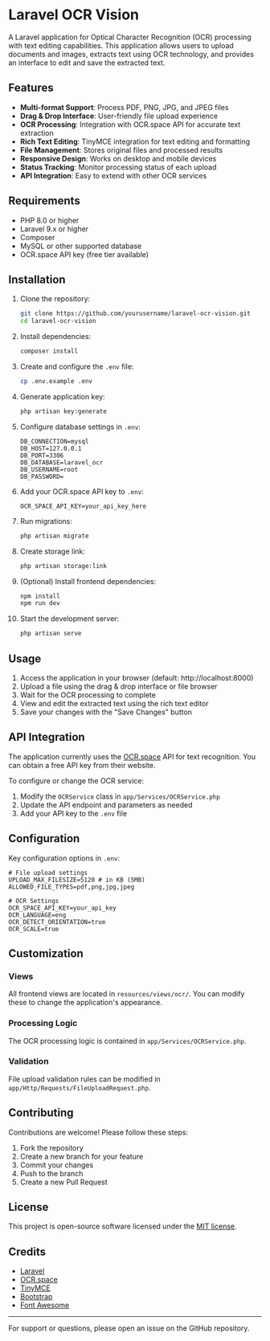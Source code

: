 # Laravel OCR Vision

A Laravel application for Optical Character Recognition (OCR) processing with text editing capabilities. This application allows users to upload documents and images, extracts text using OCR technology, and provides an interface to edit and save the extracted text.

## Features

- **Multi-format Support**: Process PDF, PNG, JPG, and JPEG files
- **Drag & Drop Interface**: User-friendly file upload experience
- **OCR Processing**: Integration with OCR.space API for accurate text extraction
- **Rich Text Editing**: TinyMCE integration for text editing and formatting
- **File Management**: Stores original files and processed results
- **Responsive Design**: Works on desktop and mobile devices
- **Status Tracking**: Monitor processing status of each upload
- **API Integration**: Easy to extend with other OCR services

## Requirements

- PHP 8.0 or higher
- Laravel 9.x or higher
- Composer
- MySQL or other supported database
- OCR.space API key (free tier available)

## Installation

1. Clone the repository:
   ```bash
   git clone https://github.com/yourusername/laravel-ocr-vision.git
   cd laravel-ocr-vision
   ```

2. Install dependencies:
   ```bash
   composer install
   ```

3. Create and configure the `.env` file:
   ```bash
   cp .env.example .env
   ```

4. Generate application key:
   ```bash
   php artisan key:generate
   ```

5. Configure database settings in `.env`:
   ```env
   DB_CONNECTION=mysql
   DB_HOST=127.0.0.1
   DB_PORT=3306
   DB_DATABASE=laravel_ocr
   DB_USERNAME=root
   DB_PASSWORD=
   ```

6. Add your OCR.space API key to `.env`:
   ```env
   OCR_SPACE_API_KEY=your_api_key_here
   ```

7. Run migrations:
   ```bash
   php artisan migrate
   ```

8. Create storage link:
   ```bash
   php artisan storage:link
   ```

9. (Optional) Install frontend dependencies:
   ```bash
   npm install
   npm run dev
   ```

10. Start the development server:
    ```bash
    php artisan serve
    ```

## Usage

1. Access the application in your browser (default: http://localhost:8000)
2. Upload a file using the drag & drop interface or file browser
3. Wait for the OCR processing to complete
4. View and edit the extracted text using the rich text editor
5. Save your changes with the "Save Changes" button

## API Integration

The application currently uses the [OCR.space](https://ocr.space/) API for text recognition. You can obtain a free API key from their website.

To configure or change the OCR service:

1. Modify the `OCRService` class in `app/Services/OCRService.php`
2. Update the API endpoint and parameters as needed
3. Add your API key to the `.env` file

## Configuration

Key configuration options in `.env`:

```env
# File upload settings
UPLOAD_MAX_FILESIZE=5120 # in KB (5MB)
ALLOWED_FILE_TYPES=pdf,png,jpg,jpeg

# OCR Settings
OCR_SPACE_API_KEY=your_api_key
OCR_LANGUAGE=eng
OCR_DETECT_ORIENTATION=true
OCR_SCALE=true
```

## Customization

### Views
All frontend views are located in `resources/views/ocr/`. You can modify these to change the application's appearance.

### Processing Logic
The OCR processing logic is contained in `app/Services/OCRService.php`. 

### Validation
File upload validation rules can be modified in `app/Http/Requests/FileUploadRequest.php`.

## Contributing

Contributions are welcome! Please follow these steps:

1. Fork the repository
2. Create a new branch for your feature
3. Commit your changes
4. Push to the branch
5. Create a new Pull Request

## License

This project is open-source software licensed under the [MIT license](./LICENSE).

## Credits

- [Laravel](https://laravel.com)
- [OCR.space](https://ocr.space/)
- [TinyMCE](https://www.tiny.cloud/)
- [Bootstrap](https://getbootstrap.com/)
- [Font Awesome](https://fontawesome.com/)

---

For support or questions, please open an issue on the GitHub repository.